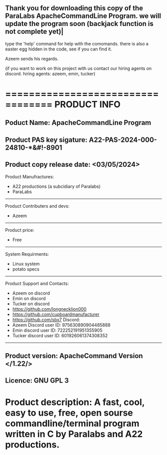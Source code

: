 Thank you for downloading this copy of the ParaLabs ApacheCommandLine Program. we will update the program soon (backjack function is not complete yet)|
-------------------------------------------------------------------------------------------------------------------------------------------------------

type the 'help' command for help with the comomands.
there is also a easter egg hidden in the code, see if you can find it.

Azeem sends his regards.

(if you want to work on this project with us contact our hiring agents on discord. hiring agents: azeem, emin, tucker)

==================================
          PRODUCT INFO
==================================
Poduct Name:
ApacheCommandLine Program
----------------------------------
Product PAS key sigature:
A22-PAS-2024-000-24810-*&#!-8901
----------------------------------
Product copy release date:
<03/05/2024>
----------------------------------
Product Manufractures:
* A22 productions (a subcidiary of Paralabs)
* ParaLabs
----------------------------------
Product Contributers and devs:
* Azeem
----------------------------------
Product price:
- Free
----------------------------------
System Requirments:
* Linux system
* potato specs
----------------------------------
Product Support and Contacts:
* Azeem on discord
* Emin on discord
* Tucker on discord
* https://github.com/longnecklion000
* https://github.com/cupboardmanufacturer
* https://github.com/sbx7
Discord:
* Azeem Discord user ID: 975630890904485888
* Emin discord user ID: 722252191951355905
* Tucker discord user ID: 601926061374308352
----------------------------------
Product version:
ApacheCommand Version </1.22/>
----------------------------------
Licence:
GNU GPL 3
----------------------------------
Product description:
A fast, cool, easy to use, free, open sourse 
commandline/terminal program written in C by Paralabs and A22 productions.
==================================
